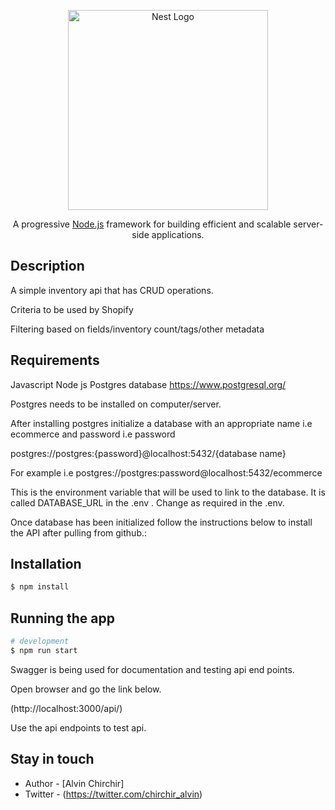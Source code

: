 <p align="center">
  <a href="http://nestjs.com/" target="blank"><img src="https://nestjs.com/img/logo_text.svg" width="320" alt="Nest Logo" /></a>
</p>


  <p align="center">A progressive <a href="http://nodejs.org" target="_blank">Node.js</a> framework for building efficient and scalable server-side applications.</p>
    <p align="center">

</p>

## Description


<p>A simple inventory api that has CRUD operations.</p>
<p>
Criteria to be used by Shopify</p>


<p>
Filtering based on fields/inventory count/tags/other metadata
</p>

## Requirements 

Javascript 
Node js 
Postgres database https://www.postgresql.org/

</p>
Postgres needs to be installed on computer/server.
</p>
<p>

After installing postgres initialize a database with an appropriate name i.e ecommerce and password i.e password
</p>
<p>

postgres://postgres:{password}@localhost:5432/{database name}
</p>
<p>

For example i.e postgres://postgres:password@localhost:5432/ecommerce
</p>
<p>
This is the environment variable that will be used to link to the database. It is called DATABASE_URL in the .env . Change as required in the .env.
</p>
<p>

Once database has been initialized follow the instructions below to install the API after pulling from github.:
</p>

## Installation

```bash
$ npm install
```

## Running the app

```bash
# development
$ npm run start
```

Swagger is being used for documentation and testing api end points.

Open browser and go the link below.

(http://localhost:3000/api/)

Use the api endpoints to test api.

## Stay in touch

- Author - [Alvin Chirchir]
- Twitter - (https://twitter.com/chirchir_alvin)


